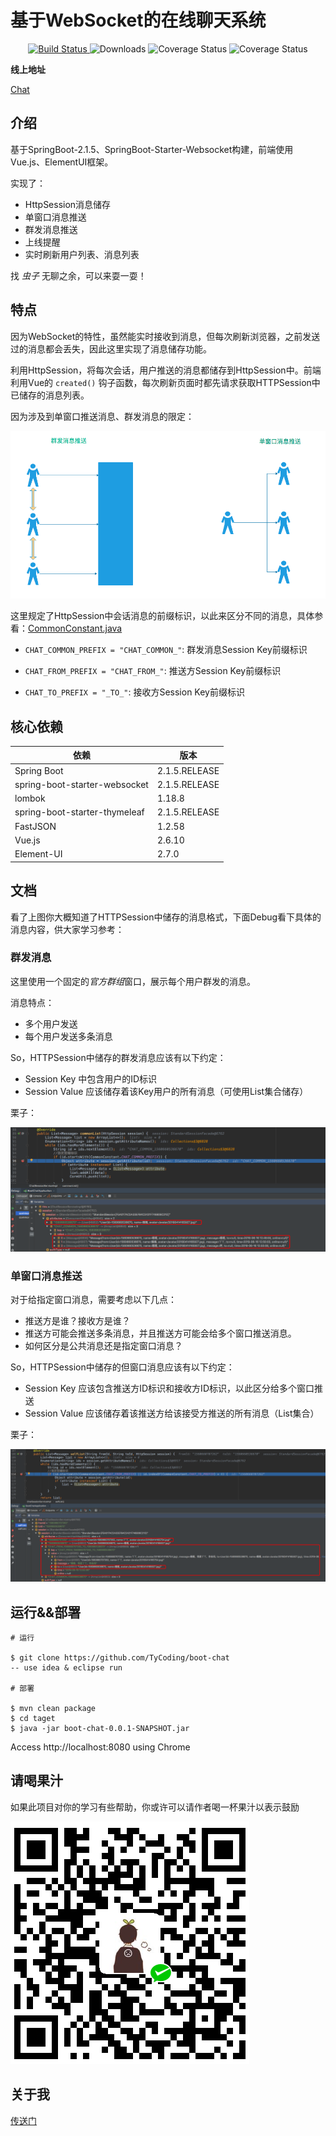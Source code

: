 # 基于WebSocket的在线聊天系统

 <p align="center">
  <a href="https://github.com/TyCoding/boot-chat/" target="_blank">
    <img src="https://img.shields.io/badge/BootChat-在线聊天项目-green.svg" alt="Build Status">
  </a>
  <img src="https://img.shields.io/badge/Spring%20Boot-2.1.5.RELEASE-yellowgreen.svg" alt="Downloads">
  <img src="https://img.shields.io/badge/Vue.js-2.6.10-blue.svg" alt="Coverage Status">
  <img src="https://img.shields.io/badge/ElementUI-2.7.0-blue.svg" alt="Coverage Status">
 </p>
 
**线上地址**

[Chat](http://39.105.46.235:8087/)

## 介绍

基于SpringBoot-2.1.5、SpringBoot-Starter-Websocket构建，前端使用Vue.js、ElementUI框架。

实现了：

* HttpSession消息储存
* 单窗口消息推送
* 群发消息推送
* 上线提醒
* 实时刷新用户列表、消息列表

找 *虫子* 无聊之余，可以来耍一耍！

## 特点

因为WebSocket的特性，虽然能实时接收到消息，但每次刷新浏览器，之前发送过的消息都会丢失，因此这里实现了消息储存功能。

利用HttpSession，将每次会话，用户推送的消息都储存到HttpSession中。前端利用Vue的 `created()` 钩子函数，每次刷新页面时都先请求获取HTTPSession中已储存的消息列表。

因为涉及到单窗口推送消息、群发消息的限定：

![](doc/QQ20190616-124201.png)

这里规定了HttpSession中会话消息的前缀标识，以此来区分不同的消息，具体参看：[CommonConstant.java](https://github.com/TyCoding/boot-chat/blob/master/src/main/java/cn/tycoding/constant/CommonConstant.java)

* `CHAT_COMMON_PREFIX = "CHAT_COMMON_"`: 群发消息Session Key前缀标识

* `CHAT_FROM_PREFIX = "CHAT_FROM_"`: 推送方Session Key前缀标识

* `CHAT_TO_PREFIX = "_TO_"`: 接收方Session Key前缀标识

## 核心依赖

| 依赖 | 版本 |
| --- | --- |
| Spring Boot | 2.1.5.RELEASE |
| spring-boot-starter-websocket | 2.1.5.RELEASE |
| lombok | 1.18.8 |
| spring-boot-starter-thymeleaf | 2.1.5.RELEASE |
| FastJSON | 1.2.58 |
| Vue.js | 2.6.10 |
| Element-UI | 2.7.0 |

## 文档

看了上图你大概知道了HTTPSession中储存的消息格式，下面Debug看下具体的消息内容，供大家学习参考：

### 群发消息

这里使用一个固定的*官方群组*窗口，展示每个用户群发的消息。

消息特点：

* 多个用户发送
* 每个用户发送多条消息

So，HTTPSession中储存的群发消息应该有以下约定：

* Session Key 中包含用户的ID标识
* Session Value 应该储存着该Key用户的所有消息（可使用List集合储存）

栗子：

![](doc/QQ20190616-125127.png)

### 单窗口消息推送

对于给指定窗口消息，需要考虑以下几点：

* 推送方是谁？接收方是谁？
* 推送方可能会推送多条消息，并且推送方可能会给多个窗口推送消息。
* 如何区分是公共消息还是指定窗口消息？

So，HTTPSession中储存的但窗口消息应该有以下约定：

* Session Key 应该包含推送方ID标识和接收方ID标识，以此区分给多个窗口推送
* Session Value 应该储存着该推送方给该接受方推送的所有消息（List集合）

栗子：

![](doc/QQ20190616-125402.png)

## 运行&&部署

```
# 运行

$ git clone https://github.com/TyCoding/boot-chat
-- use idea & eclipse run

# 部署

$ mvn clean package
$ cd taget
$ java -jar boot-chat-0.0.1-SNAPSHOT.jar
```

Access http://localhost:8080 using Chrome

## 请喝果汁

如果此项目对你的学习有些帮助，你或许可以请作者喝一杯果汁以表示鼓励

![](doc/wechat.png)

## 关于我

[传送门](https://www.tycoding.cn/about/)
